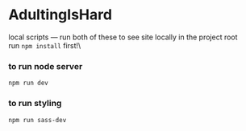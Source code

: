 # AdultingIsHard

local scripts — run both of these to see site locally
in the project root\
run `npm install` first!\

### to run node server
`npm run dev`

### to run styling
`npm run sass-dev`
